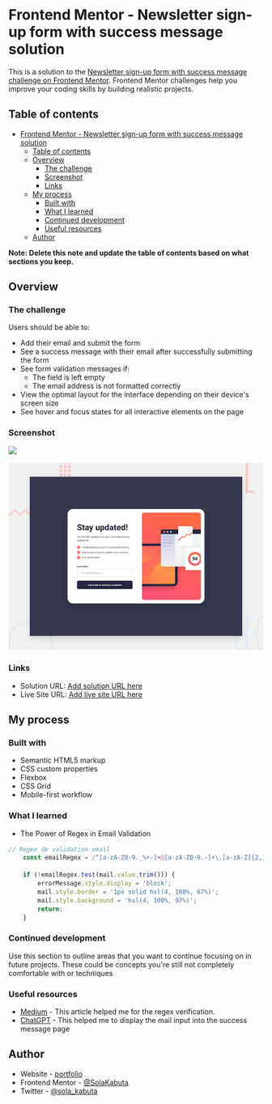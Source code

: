 # Frontend Mentor - Newsletter sign-up form with success message solution

This is a solution to the [Newsletter sign-up form with success message challenge on Frontend Mentor](https://www.frontendmentor.io/challenges/newsletter-signup-form-with-success-message-3FC1AZbNrv). Frontend Mentor challenges help you improve your coding skills by building realistic projects. 

## Table of contents

- [Frontend Mentor - Newsletter sign-up form with success message solution](#frontend-mentor---newsletter-sign-up-form-with-success-message-solution)
  - [Table of contents](#table-of-contents)
  - [Overview](#overview)
    - [The challenge](#the-challenge)
    - [Screenshot](#screenshot)
    - [Links](#links)
  - [My process](#my-process)
    - [Built with](#built-with)
    - [What I learned](#what-i-learned)
    - [Continued development](#continued-development)
    - [Useful resources](#useful-resources)
  - [Author](#author)

**Note: Delete this note and update the table of contents based on what sections you keep.**

## Overview

### The challenge

Users should be able to:

- Add their email and submit the form
- See a success message with their email after successfully submitting the form
- See form validation messages if:
  - The field is left empty
  - The email address is not formatted correctly
- View the optimal layout for the interface depending on their device's screen size
- See hover and focus states for all interactive elements on the page

### Screenshot

![](./screenshot.jpg)


![Design preview for the Newsletter sign-up form with success message coding challenge](./preview.jpg)



### Links

- Solution URL: [Add solution URL here](https://your-solution-url.com)
- Live Site URL: [Add live site URL here](https://your-live-site-url.com)

## My process

### Built with

- Semantic HTML5 markup
- CSS custom properties
- Flexbox
- CSS Grid
- Mobile-first workflow


### What I learned

- The Power of Regex in Email Validation



```javascript
// Regex de validation email
    const emailRegex = /^[a-zA-Z0-9._%+-]+@[a-zA-Z0-9.-]+\.[a-zA-Z]{2,}$/;

    if (!emailRegex.test(mail.value.trim())) {
        errorMessage.style.display = 'block';
        mail.style.border = '1px solid hsl(4, 100%, 67%)';
        mail.style.background = 'hsl(4, 100%, 97%)';
        return; 
    } 
```



### Continued development

Use this section to outline areas that you want to continue focusing on in future projects. These could be concepts you're still not completely comfortable with or techniques 

### Useful resources

- [Medium]([stackoverflow.com/](https://medium.com/@sketch.paintings/email-validation-with-javascript-regex-e1b40863ed23)) - This article helped me for the regex verification.
- [ChatGPT](chatgpt.com/) - This helped me to display the mail input into the success message page



## Author

- Website - [portfolio](https://www.solakabuta.com)
- Frontend Mentor - [@SolaKabuta](https://www.frontendmentor.io/profile/SolaKabuta)
- Twitter - [@sola_kabuta](https://x.com/sola_kabuta)



